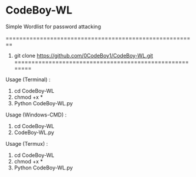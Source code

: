 # CodeBoy-WL
Simple Wordlist for password attacking

========================================================
1. git clone https://github.com/0CodeBoy1/CodeBoy-WL.git
========================================================

Usage (Terminal) :
1. cd CodeBoy-WL
2. chmod +x *
3. Python CodeBoy-WL.py

Usage (Windows-CMD) :
1. cd CodeBoy-WL
2. CodeBoy-WL.py

Usage (Termux) :
1. cd CodeBoy-WL
2. chmod +x *
3. Python CodeBoy-WL.py
